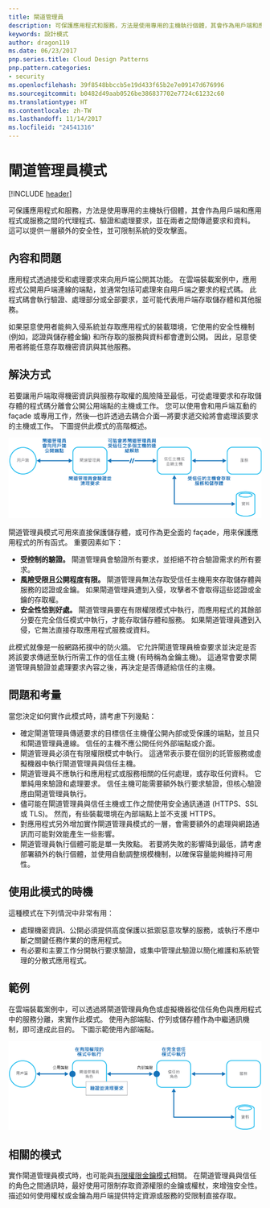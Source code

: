 ```yaml
---
title: 閘道管理員
description: 可保護應用程式和服務，方法是使用專用的主機執行個體，其會作為用戶端和應用程式或服務之間的代理程式、驗證和處理要求，並在兩者之間傳遞要求和資料。
keywords: 設計模式
author: dragon119
ms.date: 06/23/2017
pnp.series.title: Cloud Design Patterns
pnp.pattern.categories:
- security
ms.openlocfilehash: 39f8548bbccb5e19d433f65b2e7e09147d676996
ms.sourcegitcommit: b0482d49aab0526be386837702e7724c61232c60
ms.translationtype: HT
ms.contentlocale: zh-TW
ms.lasthandoff: 11/14/2017
ms.locfileid: "24541316"
---
```

# <a name="gatekeeper-pattern"></a>閘道管理員模式

[!INCLUDE [header](../_includes/header.md)]

可保護應用程式和服務，方法是使用專用的主機執行個體，其會作為用戶端和應用程式或服務之間的代理程式、驗證和處理要求，並在兩者之間傳遞要求和資料。 這可以提供一層額外的安全性，並可限制系統的受攻擊面。

## <a name="context-and-problem"></a>內容和問題

應用程式透過接受和處理要求來向用戶端公開其功能。 在雲端裝載案例中，應用程式公開用戶端連線的端點，並通常包括可處理來自用戶端之要求的程式碼。 此程式碼會執行驗證、處理部分或全部要求，並可能代表用戶端存取儲存體和其他服務。

如果惡意使用者能夠入侵系統並存取應用程式的裝載環境，它使用的安全性機制 (例如，認證與儲存體金鑰) 和所存取的服務與資料都會遭到公開。 因此，惡意使用者將能任意存取機密資訊與其他服務。

## <a name="solution"></a>解決方式

若要讓用戶端取得機密資訊與服務存取權的風險降至最低，可從處理要求和存取儲存體的程式碼分離會公開公用端點的主機或工作。 您可以使用會和用戶端互動的 façade 或專用工作，然後&mdash;也許透過去耦合介面&mdash;將要求遞交給將會處理該要求的主機或工作。 下圖提供此模式的高階概述。

![此模式的高階概述](./_images/gatekeeper-diagram.png)


閘道管理員模式可用來直接保護儲存體，或可作為更全面的 façade，用來保護應用程式的所有函式。 重要因素如下：

- **受控制的驗證。** 閘道管理員會驗證所有要求，並拒絕不符合驗證需求的所有要求。
- **風險受限且公開程度有限。** 閘道管理員無法存取受信任主機用來存取儲存體與服務的認證或金鑰。 如果閘道管理員遭到入侵，攻擊者不會取得這些認證或金鑰的存取權。
- **安全性恰到好處。** 閘道管理員要在有限權限模式中執行，而應用程式的其餘部分要在完全信任模式中執行，才能存取儲存體和服務。 如果閘道管理員遭到入侵，它無法直接存取應用程式服務或資料。

此模式就像是一般網路拓撲中的防火牆。 它允許閘道管理員檢查要求並決定是否將該要求傳遞至執行所需工作的信任主機 (有時稱為金鑰主機)。 這通常會要求閘道管理員驗證並處理要求內容之後，再決定是否傳遞給信任的主機。

## <a name="issues-and-considerations"></a>問題和考量

當您決定如何實作此模式時，請考慮下列幾點：

- 確定閘道管理員傳遞要求的目標信任主機僅公開內部或受保護的端點，並且只和閘道管理員連線。 信任的主機不應公開任何外部端點或介面。
- 閘道管理員必須在有限權限模式中執行。 這通常表示要在個別的託管服務或虛擬機器中執行閘道管理員與信任主機。
- 閘道管理員不應執行和應用程式或服務相關的任何處理，或存取任何資料。 它單純用來驗證和處理要求。 信任主機可能需要額外執行要求驗證，但核心驗證應由閘道管理員執行。
- 儘可能在閘道管理員與信任主機或工作之間使用安全通訊通道 (HTTPS、SSL 或 TLS)。 然而，有些裝載環境在內部端點上並不支援 HTTPS。
- 對應用程式另外增加實作閘道管理員模式的一層，會需要額外的處理與網路通訊而可能對效能產生一些影響。
- 閘道管理員執行個體可能是單一失敗點。 若要將失敗的影響降到最低，請考慮部署額外的執行個體，並使用自動調整規模機制，以確保容量能夠維持可用性。

## <a name="when-to-use-this-pattern"></a>使用此模式的時機

這種模式在下列情況中非常有用：

- 處理機密資訊、公開必須提供高度保護以抵禦惡意攻擊的服務，或執行不應中斷之關鍵任務作業的的應用程式。
- 有必要和主要工作分開執行要求驗證，或集中管理此驗證以簡化維護和系統管理的分散式應用程式。

## <a name="example"></a>範例

在雲端裝載案例中，可以透過將閘道管理員角色或虛擬機器從信任角色與應用程式中的服務分離，來實作此模式。 使用內部端點、佇列或儲存體作為中繼通訊機制，即可達成此目的。 下圖示範使用內部端點。

![使用雲端服務 Web 和背景工作角色的模式範例](./_images/gatekeeper-endpoint.png)


## <a name="related-patterns"></a>相關的模式

實作閘道管理員模式時，也可能與[有限權限金鑰模式](valet-key.md)相關。 在閘道管理員與信任的角色之間通訊時，最好使用可限制存取資源權限的金鑰或權杖，來增強安全性。 描述如何使用權杖或金鑰為用戶端提供特定資源或服務的受限制直接存取。
